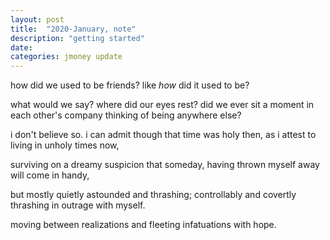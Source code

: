 ```yaml
---
layout: post
title:  "2020-January, note"
description: "getting started"
date:   
categories: jmoney update
---
```

how did we used to be friends?
like _how_
did it used to be?

what would we say?
where did our eyes rest?
did we ever sit a moment in each other's company
thinking of being anywhere else?

i don't believe so.
i can admit though that time was holy then,
as i attest to living in unholy times now,

surviving on a dreamy suspicion
that someday, having thrown myself away
will come in handy,

but mostly quietly astounded and thrashing;
controllably and covertly thrashing
in outrage with myself.

moving between realizations and
fleeting infatuations with hope.

